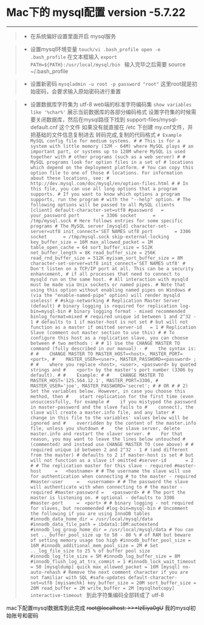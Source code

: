 # Mac下的 mysql配置 version -5.7.22
***
> * 在系统偏好设置里面开启 mysql服务

> * 设置mysql环境变量
    `touch/vi .bash_profile
    open -e .bash_profile`
    在文本框输入 `export PATH=${PATH}:/usr/local/mysql/bin `
    输入完毕之后需要 source ~/.bash_profile

> * 设置新密码
    `mysqladmin -u root -p password "root"` 这里root就是初始密码，会要求输入原始密码进行重置

> * 设置数据库字符集为 utf-8 web端的标准字符编码集
`show variables like '%char%'` 展示当前数据库的各部分编码格式
设置字符集的时候需要关闭数据库，然后在mysql路径下找到 support-files/mysql-default.cnf 这个文件
如果没有就直接在 /etc 下创建 my.cnf文件，并把基础的文件信息复制进去
转码完成,复制的代码格式
    `# Example MySQL config file for medium systems.
    #
    # This is for a system with little memory (32M - 64M) where MySQL plays
    # an important part, or systems up to 128M where MySQL is used together with
    # other programs (such as a web server)
    #
    # MySQL programs look for option files in a set of
    # locations which depend on the deployment platform.
    # You can copy this option file to one of those
    # locations. For information about these locations, see:
    # http://dev.mysql.com/doc/mysql/en/option-files.html
    #
    # In this file, you can use all long options that a program supports.
    # If you want to know which options a program supports, run the program
    # with the "--help" option.
    # The following options will be passed to all MySQL clients
    [client]
    default-character-set=utf8
    #password   = your_password
    port        = 3306
    socket      = /tmp/mysql.sock
    # Here follows entries for some specific programs
    # The MySQL server
    [mysqld]
    character-set-server=utf8
    init_connect='SET NAMES utf8
    port        = 3306
    socket      = /tmp/mysql.sock
    skip-external-locking
    key_buffer_size = 16M
    max_allowed_packet = 1M
    table_open_cache = 64
    sort_buffer_size = 512K
    net_buffer_length = 8K
    read_buffer_size = 256K
    read_rnd_buffer_size = 512K
    myisam_sort_buffer_size = 8M
    character-set-server=utf8
    init_connect='SET NAMES utf8'
     # Don't listen on a TCP/IP port at all. This can be a security enhancement,
     # if all processes that need to connect to mysqld run on the same host.
     # All interaction with mysqld must be made via Unix sockets or named pipes.
     # Note that using this option without enabling named pipes on Windows
     # (via the "enable-named-pipe" option) will render mysqld useless!
     #
     #skip-networking
    # Replication Master Server (default)
    # binary logging is required for replication
    log-bin=mysql-bin
     # binary logging format - mixed recommended
     binlog_format=mixed
        # required unique id between 1 and 2^32 - 1
        # defaults to 1 if master-host is not set
        # but will not function as a master if omitted
        server-id   = 1
     # Replication Slave (comment out master section to use this)
     #
     # To configure this host as a replication slave, you can choose between
     # two methods :
     #
     # 1) Use the CHANGE MASTER TO command (fully described in our manual) -
     #    the syntax is:
     #
     #    CHANGE MASTER TO MASTER_HOST=<host>, MASTER_PORT=<port>,
     #    MASTER_USER=<user>, MASTER_PASSWORD=<password> ;
     #
     #    where you replace <host>, <user>, <password> by quoted strings and
     #    <port> by the master's port number (3306 by default).
     #
     #    Example:
     #
     #    CHANGE MASTER TO MASTER_HOST='125.564.12.1', MASTER_PORT=3306,
     #    MASTER_USER='joe', MASTER_PASSWORD='secret';
     #
     # OR
     #
     # 2) Set the variables below. However, in case you choose this method, then
     #    start replication for the first time (even unsuccessfully, for example
     #    if you mistyped the password in master-password and the slave fails to
     #    connect), the slave will create a master.info file, and any later
     #    change in this file to the variables' values below will be ignored and
     #    overridden by the content of the master.info file, unless you shutdown
     #    the slave server, delete master.info and restart the slaver server.
     #    For that reason, you may want to leave the lines below untouched
     #    (commented) and instead use CHANGE MASTER TO (see above)
     #
     # required unique id between 2 and 2^32 - 1
     # (and different from the master)
     # defaults to 2 if master-host is set
     # but will not function as a slave if omitted
     #server-id       = 2
     #
     # The replication master for this slave - required
     #master-host     =   <hostname>
     #
     # The username the slave will use for authentication when connecting
     # to the master - required
     #master-user     =   <username>
     #
     # The password the slave will authenticate with when connecting to
     # the master - required
     #master-password =   <password>
     #
     # The port the master is listening on.
     # optional - defaults to 3306
     #master-port     =  <port>
     #
     # binary logging - not required for slaves, but recommended
     #log-bin=mysql-bin
    # Uncomment the following if you are using InnoDB tables
    #innodb_data_home_dir = /usr/local/mysql/data
    #innodb_data_file_path = ibdata1:10M:autoextend
    #innodb_log_group_home_dir = /usr/local/mysql/data
    # You can set .._buffer_pool_size up to 50 - 80 %
    # of RAM but beware of setting memory usage too high
    #innodb_buffer_pool_size = 16M
    #innodb_additional_mem_pool_size = 2M
    # Set .._log_file_size to 25 % of buffer pool size
    #innodb_log_file_size = 5M
    #innodb_log_buffer_size = 8M
    #innodb_flush_log_at_trx_commit = 1
    #innodb_lock_wait_timeout = 50
         [mysqldump]
         quick
         max_allowed_packet = 16M
           [mysql]
           no-auto-rehash
           # Remove the next comment character if you are not familiar with SQL
           #safe-updates
           default-character-set=utf8
         [myisamchk]
         key_buffer_size = 20M
         sort_buffer_size = 20M
         read_buffer = 2M
         write_buffer = 2M
           [mysqlhotcopy]
           interactive-timeout
`
到此字符集编码全部转成了 utf-8

mac下配置mysql数据库到此完成
~~root@localhost: >>+IzEiya0gU~~ 我的mysql初始账号和密码